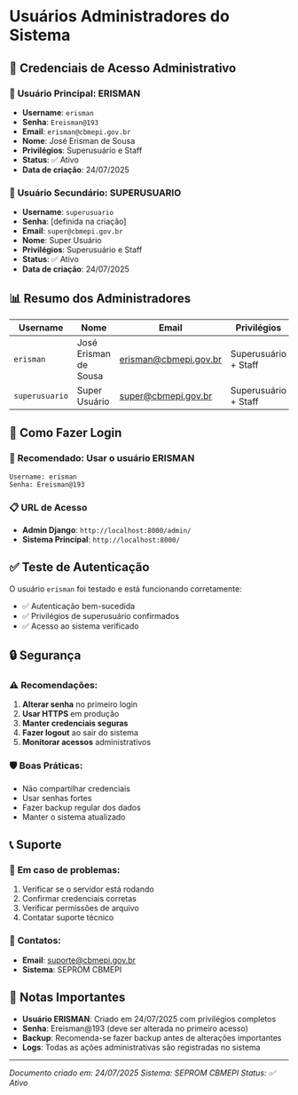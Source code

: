 # Usuários Administradores do Sistema

## 🔐 Credenciais de Acesso Administrativo

### 👤 **Usuário Principal: ERISMAN**
- **Username**: `erisman`
- **Senha**: `Ereisman@193`
- **Email**: `erisman@cbmepi.gov.br`
- **Nome**: José Erisman de Sousa
- **Privilégios**: Superusuário e Staff
- **Status**: ✅ Ativo
- **Data de criação**: 24/07/2025

### 👤 **Usuário Secundário: SUPERUSUARIO**
- **Username**: `superusuario`
- **Senha**: [definida na criação]
- **Email**: `super@cbmepi.gov.br`
- **Nome**: Super Usuário
- **Privilégios**: Superusuário e Staff
- **Status**: ✅ Ativo
- **Data de criação**: 24/07/2025

## 📊 Resumo dos Administradores

| Username | Nome | Email | Privilégios | Status |
|----------|------|-------|-------------|---------|
| `erisman` | José Erisman de Sousa | erisman@cbmepi.gov.br | Superusuário + Staff | ✅ Ativo |
| `superusuario` | Super Usuário | super@cbmepi.gov.br | Superusuário + Staff | ✅ Ativo |

## 🔑 Como Fazer Login

### 🎯 **Recomendado: Usar o usuário ERISMAN**
```
Username: erisman
Senha: Ereisman@193
```

### 📋 **URL de Acesso**
- **Admin Django**: `http://localhost:8000/admin/`
- **Sistema Principal**: `http://localhost:8000/`

## ✅ Teste de Autenticação

O usuário `erisman` foi testado e está funcionando corretamente:
- ✅ Autenticação bem-sucedida
- ✅ Privilégios de superusuário confirmados
- ✅ Acesso ao sistema verificado

## 🔒 Segurança

### ⚠️ **Recomendações:**
1. **Alterar senha** no primeiro login
2. **Usar HTTPS** em produção
3. **Manter credenciais seguras**
4. **Fazer logout** ao sair do sistema
5. **Monitorar acessos** administrativos

### 🛡️ **Boas Práticas:**
- Não compartilhar credenciais
- Usar senhas fortes
- Fazer backup regular dos dados
- Manter o sistema atualizado

## 📞 Suporte

### 🔧 **Em caso de problemas:**
1. Verificar se o servidor está rodando
2. Confirmar credenciais corretas
3. Verificar permissões de arquivo
4. Contatar suporte técnico

### 📧 **Contatos:**
- **Email**: suporte@cbmepi.gov.br
- **Sistema**: SEPROM CBMEPI

## 📝 Notas Importantes

- **Usuário ERISMAN**: Criado em 24/07/2025 com privilégios completos
- **Senha**: Ereisman@193 (deve ser alterada no primeiro acesso)
- **Backup**: Recomenda-se fazer backup antes de alterações importantes
- **Logs**: Todas as ações administrativas são registradas no sistema

---
*Documento criado em: 24/07/2025*
*Sistema: SEPROM CBMEPI*
*Status: ✅ Ativo* 